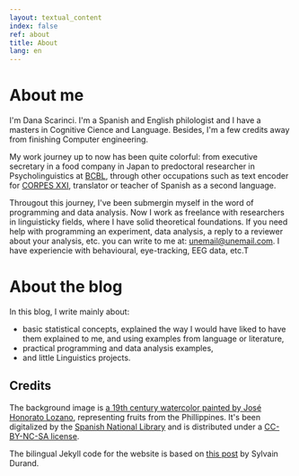 ```yaml
---
layout: textual_content 
index: false 
ref: about
title: About
lang: en
---
```


# About me

I'm Dana Scarinci. I'm a Spanish and English philologist and I have a masters in Cognitive Cience and Language. Besides, I'm a few credits away from finishing Computer engineering.

My work journey up to now has been quite colorful: from executive secretary in a food company in Japan to predoctoral researcher in Psycholinguistics at [BCBL](https://www.bcbl.eu), through other occupations such as text encoder for [CORPES XXI](https://www.rae.es/recursos/banco-de-datos/corpes-xxi), translator or teacher of Spanish as a second language.

Througout this journey, I've been submergin myself in the word of programming and data analysis. Now I work as freelance with researchers in linguisticky fields, where I have solid theoretical foundations. If you need help with programming an experiment, data analysis, a reply to a reviewer about your analysis, etc. you can write to me at: [unemail@unemail.com](""). I have experiencie with behavioural, eye-tracking, EEG data, etc.T

# About the blog

In this blog, I write mainly about:

- basic statistical concepts, explained the way I would have liked to have them explained to me, and using examples from language or literature,
- practical programming and data analysis examples,
- and little Linguistics projects.


## Credits

The background image is [a 19th century watercolor painted by José Honorato Lozano](http://bdh.bne.es/bnesearch/biblioteca/FRUTAS%20[Material%20gr%C3%A1fico]%20:%20N%C2%BA%20I/qls/Lozano,%20Jos%C3%A9%20Honorato/qls/bdh0000026162;jsessionid=FE3DC40F43A0CF2B4F142AB7060D8E98), representing fruits from the Phillippines. It's been digitalized by the [Spanish National Library](http://www.bne.es) and is distributed under a [CC-BY-NC-SA license](https://creativecommons.org/licenses/by-nc-sa/4.0/).

The bilingual Jekyll code for the website is based on [this post](https://www.sylvaindurand.org/making-jekyll-multilingual/) by Sylvain Durand.



